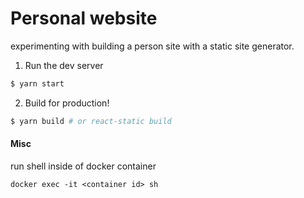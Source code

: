 # Personal website

experimenting with building a person site with a static site generator.

1. Run the dev server

```bash
$ yarn start
```

2. Build for production!

```bash
$ yarn build # or react-static build
```

#### Misc

run shell inside of docker container

```
docker exec -it <container id> sh
```
